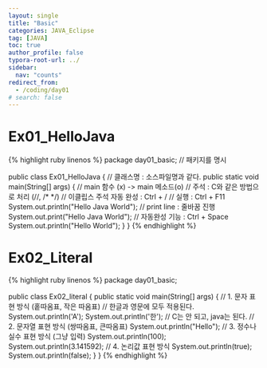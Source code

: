 ```yaml
---
layout: single
title: "Basic"
categories: JAVA_Eclipse
tag: [JAVA]
toc: true
author_profile: false
typora-root-url: ../
sidebar:
  nav: "counts"
redirect_from:
  - /coding/day01
# search: false
---
```


# Ex01_HelloJava

{% highlight ruby linenos %}
package day01_basic; // 패키지를 명시

public class Ex01_HelloJava { // 클래스명 : 소스파일명과 같다.
public static void main(String[] args) { // main 함수 (x) -> main 메소드(o)
// 주석 : C와 같은 방법으로 처리 (//, /\* \*/)
// 이클립스 주석 자동 완성 : Ctrl + /
// 실행 : Ctrl + F11
System.out.println("Hello Java World"); // print line : 줄바꿈 진행
System.out.print("Hello Java World");
// 자동완성 기능 : Ctrl + Space
System.out.println("Hello World");
}
}
{% endhighlight %}

# Ex02_Literal

{% highlight ruby linenos %}
package day01_basic;

public class Ex02_literal {
public static void main(String[] args) {
// 1. 문자 표현 방식 (홑따옴표, 작은 따옴표)
// 한글과 영문에 모두 적용된다.
System.out.println('A');
System.out.println('한'); // C는 안 되고, java는 된다.
// 2. 문자열 표현 방식 (쌍따옴표, 큰따옴표)
System.out.println("Hello");
// 3. 정수나 실수 표현 방식 (그냥 입력)
System.out.println(100);
System.out.println(3.141592);
// 4. 논리값 표현 방식
System.out.println(true);
System.out.println(false);
}
}
{% endhighlight %}
